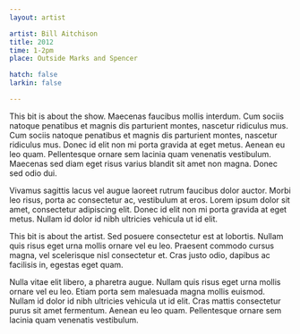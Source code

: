 ```yaml
---
layout: artist

artist: Bill Aitchison
title: 2012
time: 1-2pm
place: Outside Marks and Spencer

hatch: false
larkin: false

---
```


This bit is about the show. Maecenas faucibus mollis interdum. Cum sociis natoque penatibus et magnis dis parturient montes, nascetur ridiculus mus. Cum sociis natoque penatibus et magnis dis parturient montes, nascetur ridiculus mus. Donec id elit non mi porta gravida at eget metus. Aenean eu leo quam. Pellentesque ornare sem lacinia quam venenatis vestibulum. Maecenas sed diam eget risus varius blandit sit amet non magna. Donec sed odio dui.

Vivamus sagittis lacus vel augue laoreet rutrum faucibus dolor auctor. Morbi leo risus, porta ac consectetur ac, vestibulum at eros. Lorem ipsum dolor sit amet, consectetur adipiscing elit. Donec id elit non mi porta gravida at eget metus. Nullam id dolor id nibh ultricies vehicula ut id elit.

This bit is about the artist. Sed posuere consectetur est at lobortis. Nullam quis risus eget urna mollis ornare vel eu leo. Praesent commodo cursus magna, vel scelerisque nisl consectetur et. Cras justo odio, dapibus ac facilisis in, egestas eget quam.

Nulla vitae elit libero, a pharetra augue. Nullam quis risus eget urna mollis ornare vel eu leo. Etiam porta sem malesuada magna mollis euismod. Nullam id dolor id nibh ultricies vehicula ut id elit. Cras mattis consectetur purus sit amet fermentum. Aenean eu leo quam. Pellentesque ornare sem lacinia quam venenatis vestibulum.